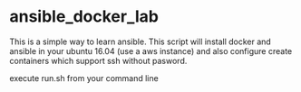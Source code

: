 # ansible_docker_lab
This is a simple way to learn ansible. This script will install docker and ansible in your ubuntu 16.04 (use a aws instance) and also configure create containers which support ssh without pasword.

execute run.sh from your command line
